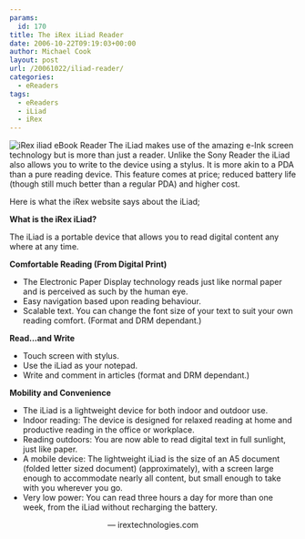 ```yaml
---
params:
  id: 170
title: The iRex iLiad Reader
date: 2006-10-22T09:19:03+00:00
author: Michael Cook
layout: post
url: /20061022/iliad-reader/
categories:
  - eReaders
tags:
  - eReaders
  - iLiad
  - iRex
---
```

<img title="iRex iliad eBook Reader" src="https://www.gutenbergnews.org/images/iliad.jpg" alt="iRex iliad eBook Reader" align="left" />

The iLiad makes use of the amazing e-Ink screen technology but is more than just a reader. Unlike the Sony Reader the iLiad also allows you to write to the device using a stylus. It is more akin to a PDA than a pure reading device. This feature comes at price; reduced battery life (though still much better than a regular PDA) and higher cost.

Here is what the iRex website says about the iLiad;

**What is the iRex iLiad?**

The iLiad is a portable device that allows you to read digital content any where at any time.

**Comfortable Reading (From Digital Print)**

  * The Electronic Paper Display technology reads just like normal paper and is perceived as such by the human eye.
  * Easy navigation based upon reading behaviour.
  * Scalable text. You can change the font size of your text to suit your own reading comfort. (Format and DRM dependant.)

**Read...and Write**

  * Touch screen with stylus.
  * Use the iLiad as your notepad.
  * Write and comment in articles (format and DRM dependant.)

**Mobility and Convenience**

  * The iLiad is a lightweight device for both indoor and outdoor use.
  * Indoor reading: The device is designed for relaxed reading at home and productive reading in the office or workplace.
  * Reading outdoors: You are now able to read digital text in full sunlight, just like paper.
  * A mobile device: The lightweight iLiad is the size of an A5 document (folded letter sized document) (approximately), with a screen large enough to accommodate nearly all content, but small enough to take with you wherever you go.
  * Very low power: You can read three hours a day for more than one week, from the iLiad without recharging the battery.

<p align="center">
  — irextechnologies.com
</p>
